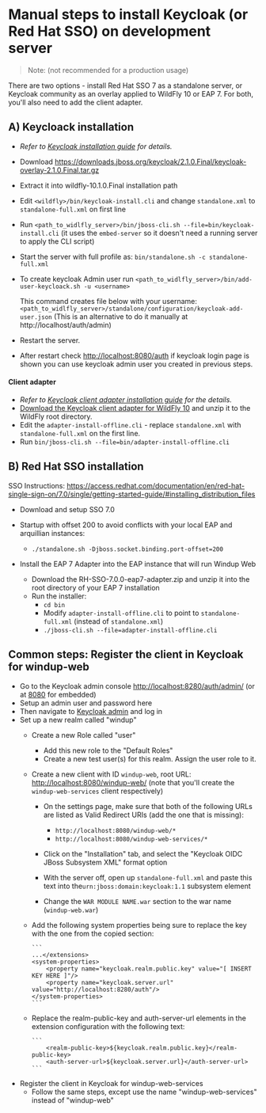 # Manual steps to install Keycloak (or Red Hat SSO) on development server

> Note: (not recommended for a production usage)

There are two options - install Red Hat SSO 7 as a standalone server, or Keycloak community as an overlay applied to WildFly 10 or EAP 7. For both, you'll also need to add the client adapter.

## A) Keycloack installation
* _Refer to [Keycloak installation guide](https://keycloak.gitbooks.io/server-installation-and-configuration/content/v/2.2/topics/installation.html) for details._

* Download https://downloads.jboss.org/keycloak/2.1.0.Final/keycloak-overlay-2.1.0.Final.tar.gz

* Extract it into wildfly-10.1.0.Final installation path

* Edit  `<wildfly>/bin/keycloak-install.cli` and change `standalone.xml` to `standalone-full.xml` on first line
* Run  `<path_to_widlfly_server>/bin/jboss-cli.sh --file=bin/keycloak-install.cli` (it uses the `embed-server` so it doesn't need a running server to apply the CLI script)
* Start the server with full profile as: `bin/standalone.sh -c standalone-full.xml`
* To create keycloak Admin user run  `<path_to_widlfly_server>/bin/add-user-keycloack.sh -u <username>`

	This command creates file below with your username:
	`<path_to_widlfly_server>/standalone/configuration/keycloak-add-user.json`
	(This is an alternative to do it manually at http://localhost/auth/admin)

* Restart the server.
* After restart check <http://localhost:8080/auth> if keycloak login page is shown you can use keycloak admin user you created in previous steps.

#### Client adapter
* _Refer to [Keycloak client adapter installation guide](https://keycloak.gitbooks.io/getting-started-tutorials/content/topics/secure-jboss-app/install-client-adapter.html) for the details._
* [Download the Keycloak client adapter for WildFly 10](http://www.keycloak.org/downloads.html) and unzip
  it to the WildFly root directory.
* Edit the `adapter-install-offline.cli` - replace `standalone.xml` with `standalone-full.xml` on the first line.
* Run `bin/jboss-cli.sh --file=bin/adapter-install-offline.cli`


## B) Red Hat SSO installation

SSO Instructions:
https://access.redhat.com/documentation/en/red-hat-single-sign-on/7.0/single/getting-started-guide/#installing_distribution_files

 * Download and setup SSO 7.0
 * Startup with offset 200 to avoid conflicts with your local EAP and arquillian instances:
   * `./standalone.sh -Djboss.socket.binding.port-offset=200`

 * Install the EAP 7 Adapter into the EAP instance that will run Windup Web
   * Download the RH-SSO-7.0.0-eap7-adapter.zip and unzip it into the root directory of your EAP 7 installation
   * Run the installer: 
     * `cd bin`
     * Modify `adapter-install-offline.cli` to point to `standalone-full.xml` (instead of `standalone.xml`)
     * `./jboss-cli.sh --file=adapter-install-offline.cli`
      


##  Common steps: Register the client in Keycloak for windup-web

* Go to the Keycloak admin console [http://localhost:8280/auth/admin/](http://localhost:8280/auth/admin/) (or at [8080](http://localhost:8080/auth/admin/) for embedded)
* Setup an admin user and password here
* Then navigate to [Keycloak admin](http://localhost:8280/auth/admin/) and log in
* Set up a new realm called "windup"
  * Create a new Role called "user"
    * Add this new role to the "Default Roles"
    * Create a new test user(s) for this realm. Assign the user role to it.
  * Create a new client with ID `windup-web`, root URL: [http://localhost:8080/windup-web/](http://localhost:8080/windup-web/) (note that you'll create the `windup-web-services` client respectively)
    * On the settings page, make sure that both of the following URLs are listed as Valid Redirect URIs (add the one that is missing):
      * `http://localhost:8080/windup-web/*`
      * `http://localhost:8080/windup-web-services/*`
  
    * Click on the "Installation" tab, and select the "Keycloak OIDC JBoss Subsystem XML" format option
    * With the server off, open up `standalone-full.xml` and paste this text into the`urn:jboss:domain:keycloak:1.1` subsystem element
    * Change the `WAR MODULE NAME.war` section to the war name (`windup-web.war`)
  * Add the following system properties being sure to replace the key with the one from the copied section:
  
        ```
        ...</extensions>
        <system-properties>
            <property name="keycloak.realm.public.key" value="[ INSERT KEY HERE ]"/>
            <property name="keycloak.server.url" value="http://localhost:8280/auth"/>
        </system-properties>
        ```
  * Replace the realm-public-key and auth-server-url elements in the extension configuration with the following text:
    
        ```
            <realm-public-key>${keycloak.realm.public.key}</realm-public-key>
            <auth-server-url>${keycloak.server.url}</auth-server-url>
        ```

* Register the client in Keycloak for windup-web-services
  * Follow the same steps, except use the name "windup-web-services" instead of "windup-web"


